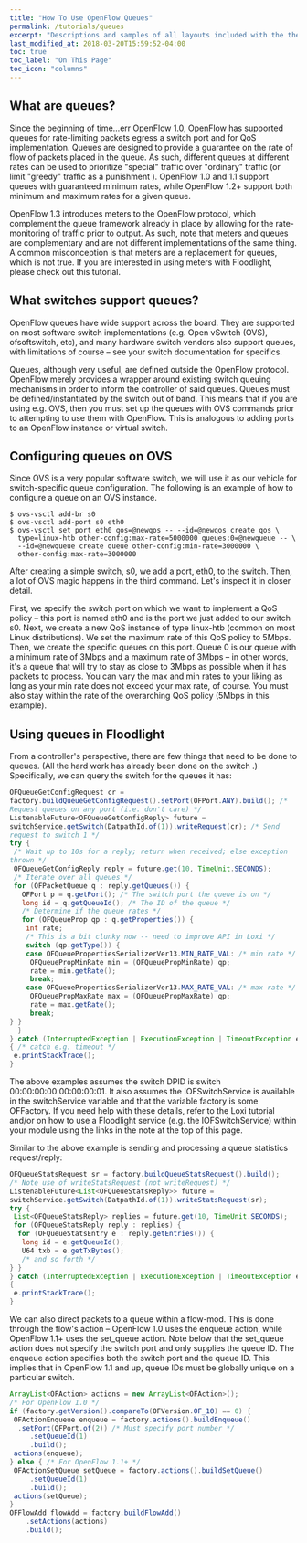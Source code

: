 ```yaml
---
title: "How To Use OpenFlow Queues"
permalink: /tutorials/queues
excerpt: "Descriptions and samples of all layouts included with the theme and how to best use them."
last_modified_at: 2018-03-20T15:59:52-04:00
toc: true
toc_label: "On This Page"
toc_icon: "columns"
---
```


## What are queues?

Since the beginning of time...err OpenFlow 1.0, OpenFlow has supported queues for rate-limiting packets egress a switch port and for QoS implementation. Queues are designed to provide a guarantee on the rate of flow of packets placed in the queue. As such, different queues at
different rates can be used to prioritize "special" traffic over "ordinary" traffic (or limit "greedy" traffic as a punishment ). OpenFlow 1.0 and 1.1 support queues with guaranteed minimum rates, while OpenFlow 1.2+ support both minimum and maximum rates for a given queue.

OpenFlow 1.3 introduces meters to the OpenFlow protocol, which complement the queue framework already in place by allowing for the rate-monitoring of traffic prior to output. As such, note that meters and queues are complementary and are not different implementations of the same thing. 
A common misconception is that meters are a replacement for queues, which is not true. If you are interested in using meters with Floodlight, please check out this tutorial.

## What switches support queues?

OpenFlow queues have wide support across the board. They are supported on most software switch implementations (e.g. Open vSwitch (OVS), ofsoftswitch, etc), and many hardware switch vendors also support queues, with limitations of course – see your switch documentation for specifics.

Queues, although very useful, are defined outside the OpenFlow protocol. OpenFlow merely provides a wrapper around existing switch queuing mechanisms in order to inform the controller of said queues. Queues must be defined/instantiated by the switch out of band. This means that if you are using e.g. OVS, then you must set up the queues with OVS commands prior to attempting to use them with OpenFlow. This
is analogous to adding ports to an OpenFlow instance or virtual switch.

## Configuring queues on OVS


Since OVS is a very popular software switch, we will use it as our vehicle for switch-specific queue configuration. The following is an example of how to configure a queue on an OVS instance.

```
$ ovs-vsctl add-br s0
$ ovs-vsctl add-port s0 eth0
$ ovs-vsctl set port eth0 qos=@newqos -- --id=@newqos create qos \
  type=linux-htb other-config:max-rate=5000000 queues:0=@newqueue -- \
  --id=@newqueue create queue other-config:min-rate=3000000 \
  other-config:max-rate=3000000
```

After creating a simple switch, s0, we add a port, eth0, to the switch. Then, a lot of OVS magic happens in the third command. Let's inspect it in closer detail.

First, we specify the switch port on which we want to implement a QoS policy – this port is named eth0 and is the port we just added to our switch
 s0. Next, we create a new QoS instance of type linux-htb (common on most Linux distributions). We set the maximum rate of this QoS policy to 5Mbps. Then, we create the specific queues on this port. Queue 0 is our queue with a minimum rate of 3Mbps and a maximum rate of 3Mbps – in other words, it's a queue that will try to stay as close to 3Mbps as possible when it has packets to process. You can vary the max and min rates to your liking as long as your min rate does not exceed your max rate, of course. You must also stay within the rate of the overarching QoS policy (5Mbps in this example).
 
## Using queues in Floodlight

From a controller's perspective, there are few things that need to be done to queues. (All the hard work has already been done on the switch .) Specifically, we can query the switch for the queues it has:

```java
OFQueueGetConfigRequest cr =
factory.buildQueueGetConfigRequest().setPort(OFPort.ANY).build(); /*
Request queues on any port (i.e. don't care) */
ListenableFuture<OFQueueGetConfigReply> future =
switchService.getSwitch(DatpathId.of(1)).writeRequest(cr); /* Send
request to switch 1 */
try {
 /* Wait up to 10s for a reply; return when received; else exception
thrown */
 OFQueueGetConfigReply reply = future.get(10, TimeUnit.SECONDS);
 /* Iterate over all queues */
 for (OFPacketQueue q : reply.getQueues()) {
   OFPort p = q.getPort(); /* The switch port the queue is on */
   long id = q.getQueueId(); /* The ID of the queue */
   /* Determine if the queue rates */
   for (OFQueueProp qp : q.getProperties()) {
    int rate;
    /* This is a bit clunky now -- need to improve API in Loxi */
    switch (qp.getType()) {
    case OFQueuePropertiesSerializerVer13.MIN_RATE_VAL: /* min rate */
     OFQueuePropMinRate min = (OFQueuePropMinRate) qp;
     rate = min.getRate();
     break;
    case OFQueuePropertiesSerializerVer13.MAX_RATE_VAL: /* max rate */
     OFQueuePropMaxRate max = (OFQueuePropMaxRate) qp;
     rate = max.getRate();
     break;
} }
  }
} catch (InterruptedException | ExecutionException | TimeoutException e)
{ /* catch e.g. timeout */
 e.printStackTrace();
}
```

The above examples assumes the switch DPID is switch 00:00:00:00:00:00:00:01. It also assumes the IOFSwitchService is available in the switchService variable and that the variable factory is some OFFactory. If you need help with these details, refer to the Loxi tutorial and/or on how to use a Floodlight service (e.g. the IOFSwitchService) within your module using the links in the note at the top of this page.

Similar to the above example is sending and processing a queue statistics request/reply:

```java
OFQueueStatsRequest sr = factory.buildQueueStatsRequest().build();
/* Note use of writeStatsRequest (not writeRequest) */
ListenableFuture<List<OFQueueStatsReply>> future =
switchService.getSwitch(DatpathId.of(1)).writeStatsRequest(sr);
try {
 List<OFQueueStatsReply> replies = future.get(10, TimeUnit.SECONDS);
 for (OFQueueStatsReply reply : replies) {
  for (OFQueueStatsEntry e : reply.getEntries()) {
   long id = e.getQueueId();
   U64 txb = e.getTxBytes();
   /* and so forth */
} }
} catch (InterruptedException | ExecutionException | TimeoutException e)
{
 e.printStackTrace();
}
```

We can also direct packets to a queue within a flow-mod. This is done through the flow's action – OpenFlow 1.0 uses the enqueue action, while OpenFlow 1.1+ uses the set_queue action. Note below that the set_queue action does not specify the switch port and only supplies the queue ID. The enqueue action specifies both the switch port and the queue ID. This implies that in OpenFlow 1.1 and up, queue IDs must be globally unique on a particular switch.

```java
ArrayList<OFAction> actions = new ArrayList<OFAction>();
/* For OpenFlow 1.0 */
if (factory.getVersion().compareTo(OFVersion.OF_10) == 0) {
 OFActionEnqueue enqueue = factory.actions().buildEnqueue()
  .setPort(OFPort.of(2)) /* Must specify port number */
     .setQueueId(1)
     .build();
 actions(enqueue);
} else { /* For OpenFlow 1.1+ */
 OFActionSetQueue setQueue = factory.actions().buildSetQueue()
     .setQueueId(1)
     .build();
 actions(setQueue);
}
OFFlowAdd flowAdd = factory.buildFlowAdd()
    .setActions(actions)
    .build();
```